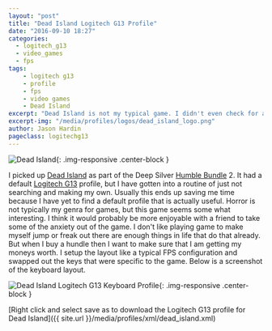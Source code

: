 ```yaml
---
layout: "post"
title: "Dead Island Logitech G13 Profile"
date: "2016-09-10 18:27"
categories:
  - logitech_g13
  - video_games
  - fps
tags:
    - logitech g13
    - profile
    - fps
    - video games
    - Dead Island
excerpt: "Dead Island is not my typical game. I didn't even check for a default profile I just made my own."
excerpt-img: "/media/profiles/logos/dead_island_logo.png"
author: Jason Hardin
pageclass: logitechg13
---
```

![Dead Island]({{site.url}}/media/profiles/logos/dead_island_logo.png){: .img-responsive  .center-block }

I picked up [Dead Island](https://deadisland.deepsilver.com/) as part of the Deep Silver [Humble Bundle](https://www.humblebundle.com) 2. It had a default [Logitech G13](http://gaming.logitech.com/en-us/product/g13-advanced-gameboard) profile, but I have gotten into a routine of just not searching and making my own. Usually this ends up saving me time because I have yet to find a default profile that is actually useful. Horror is not typically my genra for games, but this game seems some what interesting. I think it would probably be more enjoyable with a friend to take some of the anxiety out of the game. I don't like playing game to make myself jump or freak out there are enough things in life that do that already. But when I buy a hundle then I want to make sure that I am getting my moneys worth. I setup the layout like a typical FPS configuration and swapped out the keys that were specific to the game.  Below is a screenshot of the keyboard layout.

![Dead Island Logitech G13 Keyboard Profile]({{site.url}}/media/profiles/layouts/dead_island_keyboard_layout.png){: .img-responsive  .center-block }

[Right click and select save as to download the Logitech G13 profile for Dead Island]({{ site.url }}/media/profiles/xml/dead_island.xml)
